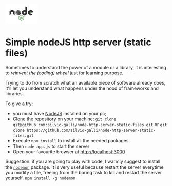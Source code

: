 ![](./nodejs-logo.png)
# Simple nodeJS http server (static files)
Sometimes to understand the power of a module or a library, it is interesting to _reinvent the (coding) wheel_ just for learning purpose.

Trying to do from scratch what an available piece of software already does, it'll let you understand what happens under the hood of frameworks and libraries.

To give a try:
- you must have [NodeJS](https://nodejs.org/en/) installed on your pc;
- Clone the repository on your machine: `git clone git@github.com:silvio-galli/node-http-server-static-files.git` or `git clone https://github.com/silvio-galli/node-http-server-static-files.git`
- Execute `npm install` to install all the needed packages
- Then `node app.js` to start the server
- Open your favourite browser at [http://localhost:3000](http://localhost:3000)

Suggestion:
if you are going to play with code, I warmly suggest to install the [`nodemon`](https://nodemon.io/) package. It is very useful because restart the server everytime you modify a file, freeing from the boring task to kill and restart the server yourself.
`npm install -g nodemon`